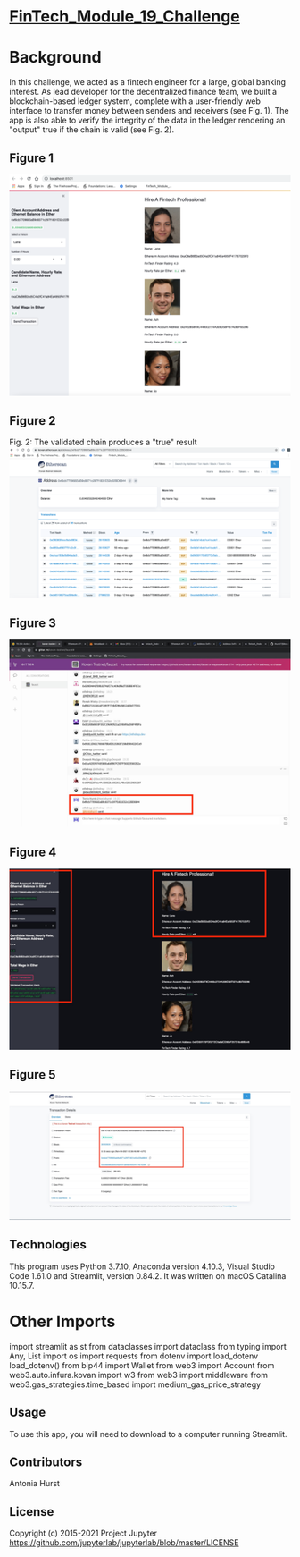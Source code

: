 # [FinTech_Module_19_Challenge](https://github.com/toniahurst/FinTech_Module_19_Challenge)

# Background

In this challenge, we acted as a fintech engineer for a large, global banking interest. As lead developer for the decentralized finance team, we built a blockchain-based ledger system, complete with a user-friendly web interface to transfer money between senders and receivers (see Fig. 1). The app is also able to verify the integrity of the data in the ledger rendering an "output" true if the chain is valid (see Fig. 2).


## Figure 1

![Fig 1 - ](https://github.com/toniahurst/FinTech_Module_19_Challenge/blob/main/images/Figure-1.png)

## Figure 2
Fig. 2: The validated chain produces a "true" result
![Fig 2 - ](https://github.com/toniahurst/FinTech_Module_19_Challenge/blob/main/images/Figure-2.png)

## Figure 3
![Fig 3 - ](https://github.com/toniahurst/FinTech_Module_19_Challenge/blob/main/images/Figure-3.jpeg)

## Figure 4
![Fig 4 - ](https://github.com/toniahurst/FinTech_Module_19_Challenge/blob/main/images/Figure-4.jpeg)

## Figure 5
![Fig 5 - ](https://github.com/toniahurst/FinTech_Module_19_Challenge/blob/main/images/Figure-5.jpeg)


## Technologies

This program uses Python 3.7.10, Anaconda version 4.10.3, Visual Studio Code 1.61.0 and Streamlit, version 0.84.2. It was written on macOS Catalina 10.15.7.

# Other Imports
import streamlit as st
from dataclasses import dataclass
from typing import Any, List
import os
import requests
from dotenv import load_dotenv
load_dotenv()
from bip44 import Wallet
from web3 import Account
from web3.auto.infura.kovan import w3
from web3 import middleware
from web3.gas_strategies.time_based import medium_gas_price_strategy

## Usage
To use this app, you will need to download to a computer running Streamlit. 

## Contributors

Antonia Hurst

## License
Copyright (c) 2015-2021 Project Jupyter https://github.com/jupyterlab/jupyterlab/blob/master/LICENSE



